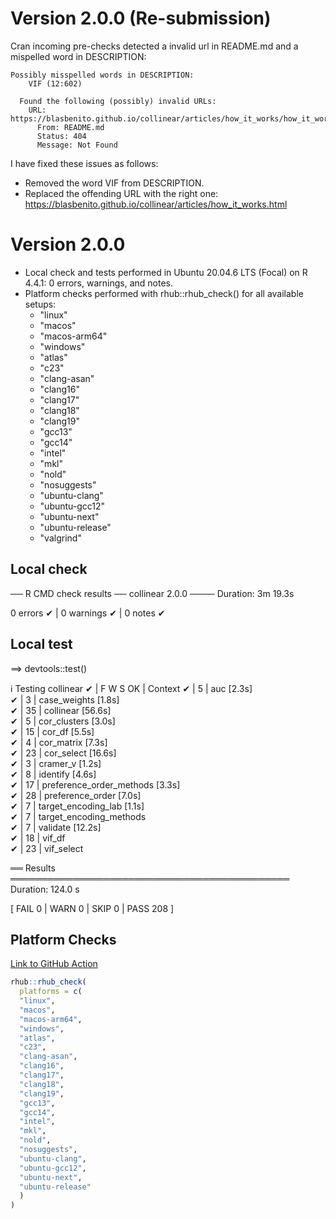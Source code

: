 # Version 2.0.0 (Re-submission)

Cran incoming pre-checks detected a invalid url in README.md and a mispelled word in DESCRIPTION:

```
Possibly misspelled words in DESCRIPTION:
    VIF (12:602)

  Found the following (possibly) invalid URLs:
    URL: https://blasbenito.github.io/collinear/articles/how_it_works/how_it_works.html
      From: README.md
      Status: 404
      Message: Not Found
```

I have fixed these issues as follows:

  - Removed the word VIF from DESCRIPTION. 
  - Replaced the offending URL with the right one: https://blasbenito.github.io/collinear/articles/how_it_works.html

# Version 2.0.0

  + Local check and tests performed in Ubuntu 20.04.6 LTS (Focal) on R 4.4.1: 0 errors, warnings, and notes.
  + Platform checks performed with rhub::rhub_check() for all available setups:
    + "linux"
    + "macos"
    + "macos-arm64"
    + "windows"
    + "atlas"
    + "c23"
    + "clang-asan"
    + "clang16"
    + "clang17"
    + "clang18"
    + "clang19"
    + "gcc13"
    + "gcc14"
    + "intel"
    + "mkl"
    + "nold"
    + "nosuggests"
    + "ubuntu-clang"
    + "ubuntu-gcc12"
    + "ubuntu-next"
    + "ubuntu-release"
    + "valgrind"

## Local check

── R CMD check results ── collinear 2.0.0 ────
Duration: 3m 19.3s

0 errors ✔ | 0 warnings ✔ | 0 notes ✔

## Local test

==> devtools::test()

ℹ Testing collinear
✔ | F W  S  OK | Context
✔ |          5 | auc [2.3s]                             
✔ |          3 | case_weights [1.8s]                    
✔ |         35 | collinear [56.6s]                      
✔ |          5 | cor_clusters [3.0s]                    
✔ |         15 | cor_df [5.5s]                          
✔ |          4 | cor_matrix [7.3s]                      
✔ |         23 | cor_select [16.6s]                     
✔ |          3 | cramer_v [1.2s]                        
✔ |          8 | identify [4.6s]                        
✔ |         17 | preference_order_methods [3.3s]        
✔ |         28 | preference_order [7.0s]                
✔ |          7 | target_encoding_lab [1.1s]             
✔ |          7 | target_encoding_methods                
✔ |          7 | validate [12.2s]                       
✔ |         18 | vif_df                                 
✔ |         23 | vif_select                             

══ Results ═════════════════════════════════════════════
Duration: 124.0 s

[ FAIL 0 | WARN 0 | SKIP 0 | PASS 208 ]


## Platform Checks

[Link to GitHub Action](https://github.com/BlasBenito/collinear/actions/runs/11738731004)

```r
rhub::rhub_check(
  platforms = c(
  "linux", 
  "macos", 
  "macos-arm64",
  "windows", 
  "atlas",
  "c23",
  "clang-asan",
  "clang16",
  "clang17",
  "clang18",
  "clang19",
  "gcc13",
  "gcc14",
  "intel",
  "mkl",
  "nold",
  "nosuggests",
  "ubuntu-clang",
  "ubuntu-gcc12",
  "ubuntu-next", 
  "ubuntu-release"
  )
)
```




